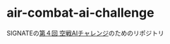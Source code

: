 # air-combat-ai-challenge
SIGNATEの[第４回 空戦AIチャレンジ](https://user.competition.signate.jp/ja/competition/detail/?competition=de1556abda294254b30bdec61520f764)のためのリポジトリ